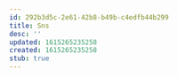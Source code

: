```yaml
---
id: 292b3d5c-2e61-42b8-b49b-c4edfb44b299
title: Sns
desc: ''
updated: 1615265235258
created: 1615265235258
stub: true
---
```


